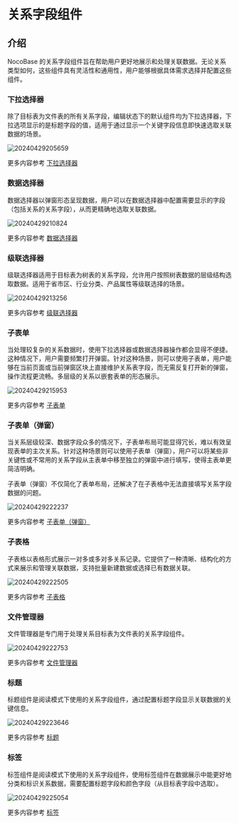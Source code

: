 # 关系字段组件

## 介绍

NocoBase 的关系字段组件旨在帮助用户更好地展示和处理关联数据。无论关系类型如何，这些组件具有灵活性和通用性，用户能够根据具体需求选择并配置这些组件。



### 下拉选择器

除了目标表为文件表的所有关系字段，编辑状态下的默认组件均为下拉选择器，下拉选项显示的是标题字段的值，适用于通过显示一个关键字段信息即快速选取关联数据的场景。

![20240429205659](https://static-docs.nocobase.com/20240429205659.png)

更多内容参考 [下拉选择器](/handbook/ui/fields/specific/select)


### 数据选择器

数据选择器以弹窗形态呈现数据，用户可以在数据选择器中配置需要显示的字段（包括关系的关系字段），从而更精确地选取关联数据。

![20240429210824](https://static-docs.nocobase.com/20240429210824.png)

更多内容参考 [数据选择器](/handbook/ui/fields/specific/picker)

### 级联选择器

级联选择器适用于目标表为树表的关系字段，允许用户按照树表数据的层级结构选取数据。适用于省市区、行业分类、产品属性等级联选择的场景。

![20240429213256](https://static-docs.nocobase.com/20240429213256.png)

更多内容参考 [级联选择器](/handbook/ui/fields/specific/cascade-select)


### 子表单

当处理较复杂的关系数据时，使用下拉选择器或数据选择器操作都会显得不便捷。这种情况下，用户需要频繁打开弹窗。针对这种场景，则可以使用子表单，用户能够在当前页面或当前弹窗区块上直接维护关系表字段，而无需反复打开新的弹窗，操作流程更流畅。多层级的关系以嵌套表单的形态展示。

![20240429215953](https://static-docs.nocobase.com/20240429215953.png)

更多内容参考 [子表单](/handbook/ui/fields/specific/nester)


### 子表单（弹窗）

当关系层级较深、数据字段众多的情况下，子表单布局可能显得冗长，难以有效呈现表单的主次关系。针对这种场景则可以使用子表单（弹窗），用户可以将某些非关键性或不常用的关系字段从主表单中移至独立的弹窗中进行填写，使得主表单更简洁明确。

子表单（弹窗）不仅简化了表单布局，还解决了在子表格中无法直接填写关系字段数据的问题。

![20240429222237](https://static-docs.nocobase.com/20240429222237.gif)

更多内容参考 [子表单（弹窗）](/handbook/ui/fields/specific/popover-nester)

### 子表格

子表格以表格形式展示一对多或多对多关系记录。它提供了一种清晰、结构化的方式来展示和管理关联数据，支持批量新建数据或选择已有数据关联。

![20240429222505](https://static-docs.nocobase.com/20240429222505.png)

更多内容参考 [子表格](/handbook/ui/fields/specific/sub-table)

### 文件管理器

文件管理器是专门用于处理关系目标表为文件表的关系字段组件。

![20240429222753](https://static-docs.nocobase.com/20240429222753.png)

更多内容参考 [文件管理器](/handbook/ui/fields/specific/file-manager)

### 标题

标题组件是阅读模式下使用的关系字段组件，通过配置标题字段显示关联数据的关键信息。

![20240429223646](https://static-docs.nocobase.com/20240429223646.png)

更多内容参考 [标题](/handbook/ui/fields/specific/title)

### 标签

标签组件是阅读模式下使用的关系字段组件，使用标签组件在数据展示中能更好地分类和标识关系数据，需要配置标题字段和颜色字段（从目标表字段中选取）。

![20240429225054](https://static-docs.nocobase.com/20240429225054.png)

更多内容参考 [标签](/handbook/ui/fields/specific/tag)











